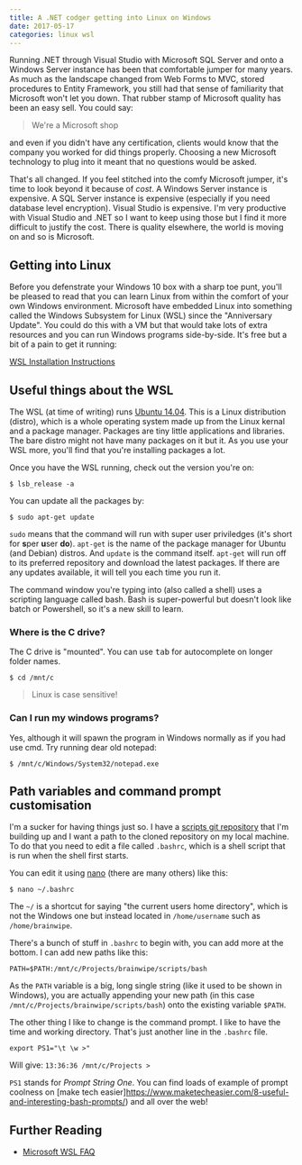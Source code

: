 ```yaml
---
title: A .NET codger getting into Linux on Windows
date: 2017-05-17
categories: linux wsl
---
```


Running .NET through Visual Studio with Microsoft SQL Server and onto a Windows Server instance has been that comfortable jumper for many years. As much as the landscape changed from Web Forms to MVC, stored procedures to Entity Framework, you still had that sense of familiarity that Microsoft won't let you down. That rubber stamp of Microsoft quality has been an easy sell. You could say:

> We're a Microsoft shop

and even if you didn't have any certification, clients would know that the company you worked for did things properly. Choosing a new Microsoft technology to plug into it meant that no questions would be asked. 

That's all changed. If you feel stitched into the comfy Microsoft jumper, it's time to look beyond it because of _cost_. A Windows Server instance is expensive. A SQL Server instance is expensive (especially if you need database level encryption). Visual Studio is expensive. I'm very productive with Visual Studio and .NET so I want to keep using those but I find it more difficult to justify the cost. There is quality elsewhere, the world is moving on and so is Microsoft.

## Getting into Linux

Before you defenstrate your Windows 10 box with a sharp toe punt, you'll be pleased to read that you can learn Linux from within the comfort of your own Windows environment. Microsoft have embedded Linux into something called the Windows Subsystem for Linux (WSL) since the "Anniversary Update". You could do this with a VM but that would take lots of extra resources and you can run Windows programs side-by-side. It's free but a bit of a pain to get it running:

[WSL Installation Instructions](https://msdn.microsoft.com/en-us/commandline/wsl/install_guide)

## Useful things about the WSL

The WSL (at time of writing) runs [Ubuntu 14.04](http://releases.ubuntu.com/14.04/). This is a Linux distribution (distro), which is a whole operating system made up from the Linux kernal and a package manager. Packages are tiny little applications and libraries. The bare distro might not have many packages on it but it. As you use your WSL more, you'll find that you're installing packages a lot.

Once you have the WSL running, check out the version you're on:

`$ lsb_release -a`

 You can update all the packages by:

`$ sudo apt-get update`

`sudo` means that the command will run with super user priviledges (it's short for **s**per **u**ser **do**). `apt-get` is the name of the package manager for Ubuntu (and Debian) distros. And `update` is the command itself. `apt-get` will run off to its preferred repository and download the latest packages. If there are any updates available, it will tell you each time you run it.

The command window you're typing into (also called a shell) uses a scripting language called bash. Bash is super-powerful but doesn't look like batch or Powershell, so it's a new skill to learn.

### Where is the C drive?
The C drive is "mounted". You can use <kbd>tab</kbd> for autocomplete on longer folder names. 

`$ cd /mnt/c`

> Linux is case sensitive!

### Can I run my windows programs?
Yes, although it will spawn the program in Windows normally as if you had use cmd. Try running dear old notepad:

`$ /mnt/c/Windows/System32/notepad.exe`

## Path variables and command prompt customisation
I'm a sucker for having things just so. I have a [scripts git repository](https://github.com/brainwipe/scripts) that I'm building up and I want a path to the cloned repository on my local machine. To do that you need to edit a file called `.bashrc`, which is a shell script that is run when the shell first starts.

You can edit it using [nano](https://www.howtogeek.com/howto/42980/the-beginners-guide-to-nano-the-linux-command-line-text-editor/) (there are many others) like this:

`$ nano ~/.bashrc`

The `~/` is a shortcut for saying "the current users home directory", which is not the Windows one but instead located in `/home/username` such as `/home/brainwipe`.

There's a bunch of stuff in `.bashrc` to begin with, you can add more at the bottom. I can add new paths like this:

`PATH=$PATH:/mnt/c/Projects/brainwipe/scripts/bash`
 
As the `PATH` variable is a big, long single string (like it used to be shown in Windows), you are actually appending your new path (in this case `/mnt/c/Projects/brainwipe/scripts/bash`) onto the existing variable `$PATH`.

The other thing I like to change is the command prompt. I like to have the time and working directory. That's just another line in the `.bashrc` file.

`export PS1="\t \w >"`

Will give: `13:36:36 /mnt/c/Projects >`

`PS1` stands for _Prompt String One_. You can find loads of example of prompt coolness on [make tech easier]https://www.maketecheasier.com/8-useful-and-interesting-bash-prompts/) and all over the web!

## Further Reading

- [Microsoft WSL FAQ](https://msdn.microsoft.com/en-us/commandline/wsl/faq)